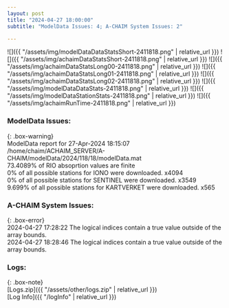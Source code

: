 ```yaml
---
layout: post
title: "2024-04-27 18:00:00"
subtitle: "ModelData Issues: 4; A-CHAIM System Issues: 2"

---
```


![]({{ "/assets/img/modelDataDataStatsShort-2411818.png" | relative_url }})
![]({{ "/assets/img/achaimDataStatsShort-2411818.png" | relative_url }})
![]({{ "/assets/img/achaimDataStatsLong00-2411818.png" | relative_url }})
![]({{ "/assets/img/achaimDataStatsLong01-2411818.png" | relative_url }})
![]({{ "/assets/img/achaimDataStatsLong02-2411818.png" | relative_url }})
![]({{ "/assets/img/modelDataDataStats-2411818.png" | relative_url }})
![]({{ "/assets/img/modelDataStationStats-2411818.png" | relative_url }})
![]({{ "/assets/img/achaimRunTime-2411818.png" | relative_url }})


### ModelData Issues:  
  
{: .box-warning}  
 ModelData report for 27-Apr-2024 18:15:07   
 /home/chaim/ACHAIM_SERVER/A-CHAIM/modelData/2024/118/18/modelData.mat   
 73.4089% of RIO absoprtion values are finite   
 0% of all possible stations for IONO were downloaded. x4094   
 0% of all possible stations for SENTINEL were downloaded. x3549   
 9.699% of all possible stations for KARTVERKET were downloaded. x565   
  
### A-CHAIM System Issues:  
  
{: .box-error}  
2024-04-27 17:28:22 The logical indices contain a true value outside of the array bounds.  
2024-04-27 18:28:46 The logical indices contain a true value outside of the array bounds.  

### Logs:  
  
{: .box-note}  
[Logs.zip]({{ "/assets/other/logs.zip" | relative_url }})  
[Log Info]({{ "/logInfo" | relative_url }})  

